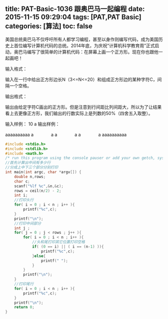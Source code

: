 title: PAT-Basic-1036 跟奥巴马一起编程
date: 2015-11-15 09:29:04
tags: [PAT,PAT Basic]
categories: [算法]
toc: false
---
美国总统奥巴马不仅呼吁所有人都学习编程，甚至以身作则编写代码，成为美国历史上首位编写计算机代码的总统。2014年底，为庆祝“计算机科学教育周”正式启动，奥巴马编写了很简单的计算机代码：在屏幕上画一个正方形。现在你也跟他一起画吧！

输入格式：

输入在一行中给出正方形边长N（3<=N<=20）和组成正方形边的某种字符C，间隔一个空格。

输出格式：
<!--more-->
输出由给定字符C画出的正方形。但是注意到行间距比列间距大，所以为了让结果看上去更像正方形，我们输出的行数实际上是列数的50%（四舍五入取整）。

输入样例：
10 a
输出样例：

aaaaaaaaaa
a　　　　a
a　　　　a
a　　　　a
aaaaaaaaaa

```c
#include <stdio.h>
#include <stdlib.h>
#include <math.h>
/* run this program using the console pauser or add your own getch, system("pause") or input loop */
//首先计算出中间有多少行
//分成上中下三个部分分别打印 
int main(int argc, char *argv[]) {
    double n,rows;
    char c;
    scanf("%lf %c",&n,&c);
    rows = ceil(n/2) - 2;
    int i;
    //打印头行 
    for( i = 0 ; i < n ; i++ ){
        printf("%c",c);
    }
    printf("\n"); 
    //打印中间部分
    int j ;
    for( j = 0 ; j < rows ; j++ ){
        for( i = 0 ; i < n ; i++ ){
            //头和尾打印其它位置打印空格 
            if( (0 == i) || ( i == (n-1) )){
                printf("%c",c);
            }else{
                printf(" ");
            }
        } 
        printf("\n"); 
    }
    //打印尾行 
    for( i = 0 ; i < n ; i++ ){
        printf("%c",c);
    }
    printf("\n"); 
    return 0;
}
```
